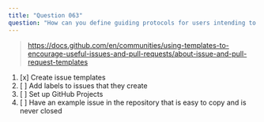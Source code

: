 ```yaml
---
title: "Question 063"
question: "How can you define guiding protocols for users intending to submit bug reports or propose new features in your repository so they know what information to fill-in?"
---
```



> https://docs.github.com/en/communities/using-templates-to-encourage-useful-issues-and-pull-requests/about-issue-and-pull-request-templates
1. [x] Create issue templates
1. [ ] Add labels to issues that they create
1. [ ] Set up GitHub Projects
1. [ ] Have an example issue in the repository that is easy to copy and is never closed
